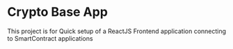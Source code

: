 # Crypto Base App

This project is for Quick setup of a ReactJS Frontend application connecting to SmartContract applications